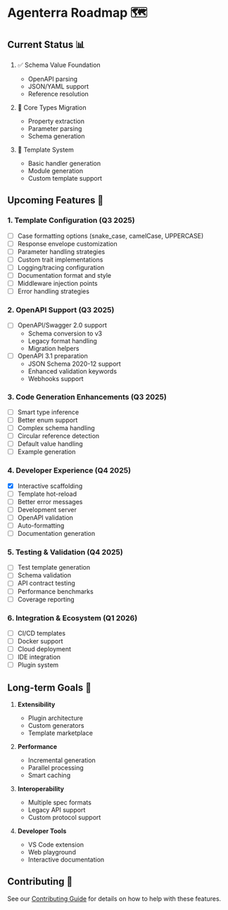 # Agenterra Roadmap 🗺️

## Current Status 📊

1. ✅ Schema Value Foundation
   - OpenAPI parsing
   - JSON/YAML support
   - Reference resolution

2. 🔄 Core Types Migration
   - Property extraction
   - Parameter parsing
   - Schema generation

3. 🔄 Template System
   - Basic handler generation
   - Module generation
   - Custom template support

## Upcoming Features 🚀

### 1. Template Configuration (Q3 2025)
- [ ] Case formatting options (snake_case, camelCase, UPPERCASE)
- [ ] Response envelope customization
- [ ] Parameter handling strategies
- [ ] Custom trait implementations
- [ ] Logging/tracing configuration
- [ ] Documentation format and style
- [ ] Middleware injection points
- [ ] Error handling strategies

### 2. OpenAPI Support (Q3 2025)
- [ ] OpenAPI/Swagger 2.0 support
  - Schema conversion to v3
  - Legacy format handling
  - Migration helpers
- [ ] OpenAPI 3.1 preparation
  - JSON Schema 2020-12 support
  - Enhanced validation keywords
  - Webhooks support

### 3. Code Generation Enhancements (Q3 2025)
- [ ] Smart type inference
- [ ] Better enum support
- [ ] Complex schema handling
- [ ] Circular reference detection
- [ ] Default value handling
- [ ] Example generation

### 4. Developer Experience (Q4 2025)
- [x] Interactive scaffolding
- [ ] Template hot-reload
- [ ] Better error messages
- [ ] Development server
- [ ] OpenAPI validation
- [ ] Auto-formatting
- [ ] Documentation generation

### 5. Testing & Validation (Q4 2025)
- [ ] Test template generation
- [ ] Schema validation
- [ ] API contract testing
- [ ] Performance benchmarks
- [ ] Coverage reporting

### 6. Integration & Ecosystem (Q1 2026)
- [ ] CI/CD templates
- [ ] Docker support
- [ ] Cloud deployment
- [ ] IDE integration
- [ ] Plugin system

## Long-term Goals 🎯

1. **Extensibility**
   - Plugin architecture
   - Custom generators
   - Template marketplace

2. **Performance**
   - Incremental generation
   - Parallel processing
   - Smart caching

3. **Interoperability**
   - Multiple spec formats
   - Legacy API support
   - Custom protocol support

4. **Developer Tools**
   - VS Code extension
   - Web playground
   - Interactive documentation

## Contributing 🤝

See our [Contributing Guide](CONTRIBUTING.md) for details on how to help with these features.
